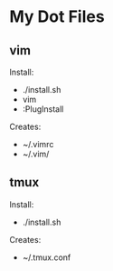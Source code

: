 # My Dot Files

## vim

Install:
 - ./install.sh
 - vim
 - :PlugInstall

Creates:
 - ~/.vimrc
 - ~/.vim/

## tmux

Install:
 - ./install.sh

Creates:
 - ~/.tmux.conf

